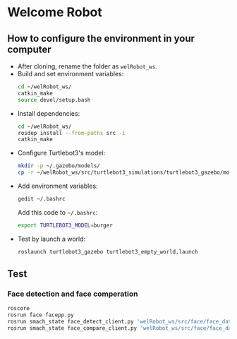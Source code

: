 # Welcome Robot
## How to configure the environment in your computer
- After cloning, rename the folder as ```welRobot_ws```.
- Build and set environment variables: 
	```bash
	cd ~/welRobot_ws/
	catkin_make
	source devel/setup.bash
	```
- Install dependencies:
	```bash
	cd ~/welRobot_ws/
	rosdep install --from-paths src -i
	catkin_make
	```
- Configure Turtlebot3's model:
	```bash
	mkdir -p ~/.gazebo/models/
	cp -r ~/welRobot_ws/src/turtlebot3_simulations/turtlebot3_gazebo/models/turtlebot3_burger ~/.gazebo/models/
	```
- Add environment variables:
	```bash
	gedit ~/.bashrc
	```
	Add this code to ```~/.bashrc```:
	```bash
	export TURTLEBOT3_MODEL=burger
	```
- Test by launch a world:
	```bash
	roslaunch turtlebot3_gazebo turtlebot3_empty_world.launch
	```
## Test
### Face detection and face comperation
```bash
roscore
rosrun face facepp.py
rosrun smach_state face_detect_client.py 'welRobot_ws/src/face/face_data/face1.jpg'
rosrun smach_state face_compare_client.py 'welRobot_ws/src/face/face_data/face1.jpg' 'welRobot_ws/src/face/face_data/face1.jpg'
```
